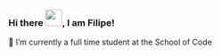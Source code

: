 ### Hi there <img src="https://raw.githubusercontent.com/MartinHeinz/MartinHeinz/master/wave.gif" width="30px">, I am Filipe!

🌱 I’m currently a full time student at the School of Code 
<!--
**proencaf/proencaf** is a ✨ _special_ ✨ repository because its `README.md` (this file) appears on your GitHub profile.

Here are some ideas to get you started:

- 🔭 I’m currently working on ...
- 🌱 I’m currently learning ...
- 👯 I’m looking to collaborate on ...
- 🤔 I’m looking for help with ...
- 💬 Ask me about ...
- 📫 How to reach me: ...
- 😄 Pronouns: ...
- ⚡ Fun fact: 
-->
